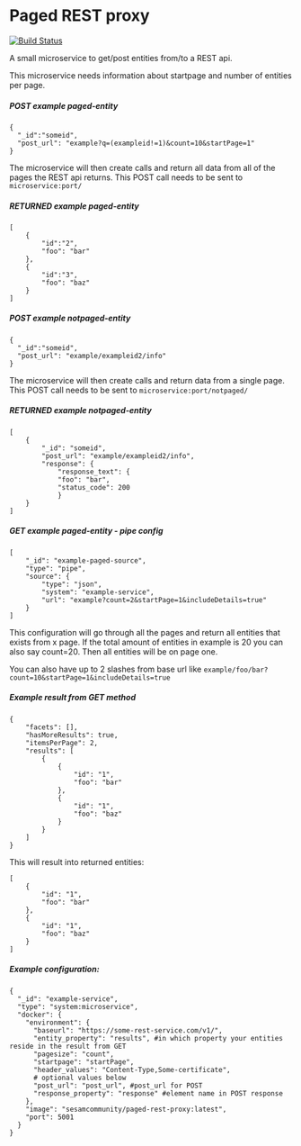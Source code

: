 # Paged REST proxy
[![Build Status](https://travis-ci.org/sesam-community/sesam-paged-rest-proxy.svg?branch=master)](https://travis-ci.org/sesam-community/paged-rest-proxy)

A small microservice to get/post entities from/to a REST api. 

This microservice needs information about startpage and number of entities per page.


##### POST example paged-entity
```
{
  "_id":"someid",
  "post_url": "example?q=(exampleid!=1)&count=10&startPage=1"
}
```
The microservice will then create calls and return all data from all of the pages the REST api returns.
This POST call needs to be sent to `microservice:port/`
##### RETURNED example paged-entity
```
[
    {
        "id":"2",
        "foo": "bar"
    },
    {
        "id":"3",
        "foo": "baz"
    }
]
```

##### POST example notpaged-entity
```
{
  "_id":"someid",
  "post_url": "example/exampleid2/info"
}
```
The microservice will then create calls and return data from a single page.
This POST call needs to be sent to `microservice:port/notpaged/`
##### RETURNED example notpaged-entity
```
[
    {
        "_id": "someid",
        "post_url": "example/exampleid2/info",
        "response": {
            "response_text": {
            "foo": "bar",
            "status_code": 200
            }
    }
]
```

##### GET example paged-entity - pipe config
```
[
    "_id": "example-paged-source",
    "type": "pipe",
    "source": {
        "type": "json",
        "system": "example-service",
        "url": "example?count=2&startPage=1&includeDetails=true"
    }
]
```
This configuration will go through all the pages and return all entities that exists from x page.
If the total amount of entities in example is 20 you can also say count=20. Then all entities will be on page one.

You can also have up to 2 slashes from base url like `example/foo/bar?count=10&startPage=1&includeDetails=true`

##### Example result from GET method
```
{
    "facets": [],
    "hasMoreResults": true,
    "itemsPerPage": 2,
    "results": [
        {
            {
                "id": "1",
                "foo": "bar"
            },
            {
                "id": "1",
                "foo": "baz"
            }
        }
    ]
}
```
This will result into returned entities:
```
[
    {
        "id": "1",
        "foo": "bar"
    },
    {
        "id": "1",
        "foo": "baz"
    }
]
```

##### Example configuration:

```
{
  "_id": "example-service",
  "type": "system:microservice",
  "docker": {
    "environment": {
      "baseurl": "https://some-rest-service.com/v1/",
      "entity_property": "results", #in which property your entities reside in the result from GET
      "pagesize": "count",
      "startpage": "startPage",
      "header_values": "Content-Type,Some-certificate",
      # optional values below
      "post_url": "post_url", #post_url for POST
      "response_property": "response" #element name in POST response
    },
    "image": "sesamcommunity/paged-rest-proxy:latest",
    "port": 5001
  }
}
```


